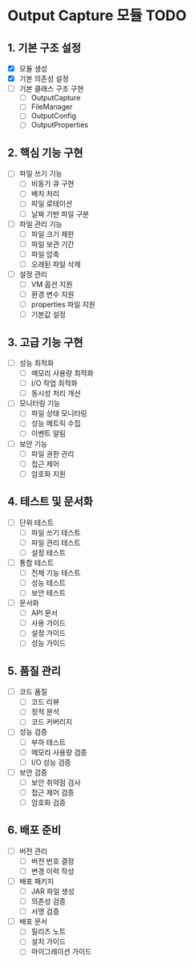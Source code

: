 # Output Capture 모듈 TODO

## 1. 기본 구조 설정
- [x] 모듈 생성
- [x] 기본 의존성 설정
- [ ] 기본 클래스 구조 구현
  - [ ] OutputCapture
  - [ ] FileManager
  - [ ] OutputConfig
  - [ ] OutputProperties

## 2. 핵심 기능 구현
- [ ] 파일 쓰기 기능
  - [ ] 비동기 큐 구현
  - [ ] 배치 처리
  - [ ] 파일 로테이션
  - [ ] 날짜 기반 파일 구분
- [ ] 파일 관리 기능
  - [ ] 파일 크기 제한
  - [ ] 파일 보관 기간
  - [ ] 파일 압축
  - [ ] 오래된 파일 삭제
- [ ] 설정 관리
  - [ ] VM 옵션 지원
  - [ ] 환경 변수 지원
  - [ ] properties 파일 지원
  - [ ] 기본값 설정

## 3. 고급 기능 구현
- [ ] 성능 최적화
  - [ ] 메모리 사용량 최적화
  - [ ] I/O 작업 최적화
  - [ ] 동시성 처리 개선
- [ ] 모니터링 기능
  - [ ] 파일 상태 모니터링
  - [ ] 성능 메트릭 수집
  - [ ] 이벤트 알림
- [ ] 보안 기능
  - [ ] 파일 권한 관리
  - [ ] 접근 제어
  - [ ] 암호화 지원

## 4. 테스트 및 문서화
- [ ] 단위 테스트
  - [ ] 파일 쓰기 테스트
  - [ ] 파일 관리 테스트
  - [ ] 설정 테스트
- [ ] 통합 테스트
  - [ ] 전체 기능 테스트
  - [ ] 성능 테스트
  - [ ] 보안 테스트
- [ ] 문서화
  - [ ] API 문서
  - [ ] 사용 가이드
  - [ ] 설정 가이드
  - [ ] 성능 가이드

## 5. 품질 관리
- [ ] 코드 품질
  - [ ] 코드 리뷰
  - [ ] 정적 분석
  - [ ] 코드 커버리지
- [ ] 성능 검증
  - [ ] 부하 테스트
  - [ ] 메모리 사용량 검증
  - [ ] I/O 성능 검증
- [ ] 보안 검증
  - [ ] 보안 취약점 검사
  - [ ] 접근 제어 검증
  - [ ] 암호화 검증

## 6. 배포 준비
- [ ] 버전 관리
  - [ ] 버전 번호 결정
  - [ ] 변경 이력 작성
- [ ] 배포 패키지
  - [ ] JAR 파일 생성
  - [ ] 의존성 검증
  - [ ] 서명 검증
- [ ] 배포 문서
  - [ ] 릴리즈 노트
  - [ ] 설치 가이드
  - [ ] 마이그레이션 가이드 